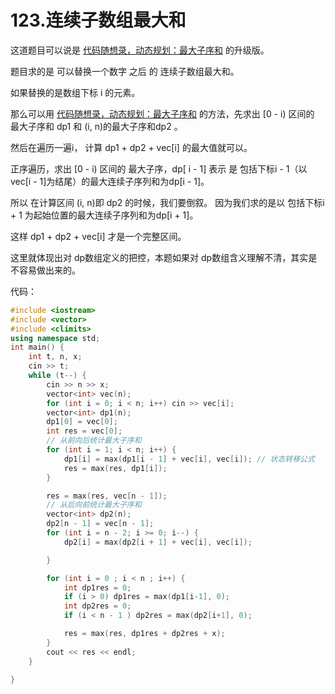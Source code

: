 
# 123.连续子数组最大和

这道题目可以说是 [代码随想录，动态规划：最大子序和](https://www.programmercarl.com/0053.%E6%9C%80%E5%A4%A7%E5%AD%90%E5%BA%8F%E5%92%8C%EF%BC%88%E5%8A%A8%E6%80%81%E8%A7%84%E5%88%92%EF%BC%89.html) 的升级版。 

题目求的是 可以替换一个数字 之后 的 连续子数组最大和。 

如果替换的是数组下标 i 的元素。 

那么可以用 [代码随想录，动态规划：最大子序和](https://www.programmercarl.com/0053.%E6%9C%80%E5%A4%A7%E5%AD%90%E5%BA%8F%E5%92%8C%EF%BC%88%E5%8A%A8%E6%80%81%E8%A7%84%E5%88%92%EF%BC%89.html) 的方法，先求出 [0 - i) 区间的 最大子序和 dp1  和  (i, n)的最大子序和dp2 。

然后在遍历一遍i， 计算 dp1 + dp2 + vec[i] 的最大值就可以。 

正序遍历，求出 [0 - i) 区间的 最大子序，dp[ i - 1]  表示 是 包括下标i - 1（以vec[i - 1]为结尾）的最大连续子序列和为dp[i - 1]。 

所以 在计算区间 (i, n)即 dp2 的时候，我们要倒叙。 因为我们求的是以 包括下标i + 1 为起始位置的最大连续子序列和为dp[i + 1]。

这样  dp1 + dp2 + vec[i] 才是一个完整区间。

这里就体现出对 dp数组定义的把控，本题如果对 dp数组含义理解不清，其实是不容易做出来的。

代码：

```CPP
#include <iostream>
#include <vector>
#include <climits>
using namespace std;
int main() {
    int t, n, x;
    cin >> t;
    while (t--) {
        cin >> n >> x;
        vector<int> vec(n);
        for (int i = 0; i < n; i++) cin >> vec[i];
        vector<int> dp1(n);
        dp1[0] = vec[0];
        int res = vec[0];
        // 从前向后统计最大子序和
        for (int i = 1; i < n; i++) {
            dp1[i] = max(dp1[i - 1] + vec[i], vec[i]); // 状态转移公式
            res = max(res, dp1[i]);
        }

        res = max(res, vec[n - 1]);
        // 从后向前统计最大子序和
        vector<int> dp2(n);
        dp2[n - 1] = vec[n - 1];
        for (int i = n - 2; i >= 0; i--) {
            dp2[i] = max(dp2[i + 1] + vec[i], vec[i]);

        }

        for (int i = 0 ; i < n ; i++) {
            int dp1res = 0;
            if (i > 0) dp1res = max(dp1[i-1], 0);
            int dp2res = 0;
            if (i < n - 1 ) dp2res = max(dp2[i+1], 0);

            res = max(res, dp1res + dp2res + x);
        }
        cout << res << endl;
    }

}
```
